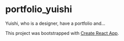 # portfolio_yuishi
Yuishi, who is a designer, have a portfolio and...

This project was bootstrapped with [Create React App](https://github.com/facebook/create-react-app).
